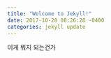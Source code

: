 ```yaml
---
title: "Welcome to Jekyll!"
date: 2017-10-20 08:26:28 -0400
categories: jekyll update
---
```

이게 뭐지 되는건가
